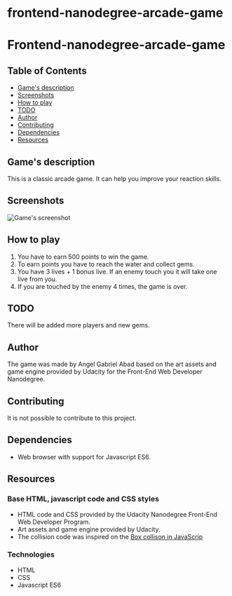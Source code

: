 frontend-nanodegree-arcade-game
===============================

# Frontend-nanodegree-arcade-game

## Table of Contents

* [Game's description](#games-description)
* [Screenshots](#screenshots)
* [How to play](#how-to-play)
* [TODO](#todo)
* [Author](#author)
* [Contributing](#contributing)
* [Dependencies](#dependencies)
* [Resources](#resources)

## Game's description

This is a classic arcade game. It can help you improve your reaction skills.


## Screenshots

![Game's screenshot](https://angelabadgomez.github.io/frontend-nanodegree-arcade-game/images/screenshot.jpg "Game's screenshot")


## How to play

1. You have to earn 500 points to win the game.
2. To earn points you have to reach the water and collect gems.
3. You have 3 lives + 1 bonus live. If an enemy touch you it will take one live from you.
4. If you are touched by the enemy 4 times, the game is over.


## TODO

There will be added more players and new gems.


## Author

The game was made by Angel Gabriel Abad based on the art assets and game engine provided by Udacity for the Front-End Web Developer Nanodegree.


## Contributing

It is not possible to contribute to this project.


## Dependencies

* Web browser with support for Javascript ES6.


## Resources

### Base HTML, javascript code and CSS styles
* HTML code and CSS provided by the Udacity Nanodegree Front-End Web Developer Program.
* Art assets and game engine provided by Udacity.
* The collision code was inspired on the [Box collison in JavaScrip](https://javascript.wekeepcoding.com/article/11446068/Box+collison+in+JavaScript)

### Technologies

* HTML
* CSS
* Javascript ES6
